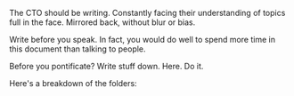 The CTO should be writing. Constantly facing their understanding of topics full in the face. Mirrored back, without blur or bias.

Write before you speak. In fact, you would do well to spend more time in this document than talking to people. 

Before you pontificate? Write stuff down. Here. Do it.

Here's a breakdown of the folders:

